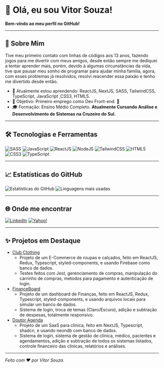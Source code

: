 # 👋 Olá, eu sou Vitor Souza!

**Bem-vindo ao meu perfil no GitHub!**

---

## 🚀 Sobre Mim

Tive meu primeiro contato com linhas de códigos aos 13 anos, fazendo jogos para me divertir com meus amigos, desde então sempre me dediquei a tentar aprender mais, porém, devido à algumas circunstâncias da vida, tive que pausar meu sonho de programar para ajudar minha família, agora, com esses problemas já resolvidos, resolvi reacender essa paixão e tenho me divertido desde então.

- 🌱 Atualmente estou aprendendo: ReactJS, NextJS, SASS, TailwindCSS, TypeScript, JavaScript ,CSS3, HTML5.
- 🎯 Objetivo: Primeiro emprego como Dev Front-end. 💼
- 🎓 Formação: Ensino Médio Completo.
  **Atualmente Cursando Análise e Desenvolvimento de Sistemas na Cruzeiro do Sul.**

---

## 🛠️ Tecnologias e Ferramentas

![SASS](https://img.shields.io/badge/SASS-hotpink.svg?style=flat-square&logo=SASS&logoColor=white) ![JavaScript](https://img.shields.io/badge/-JavaScript-F7DF1E?style=flat-square&logo=javascript&logoColor=black) ![ReactJS](https://img.shields.io/badge/-React-61DAFB?style=flat-square&logo=react&logoColor=black) ![NodeJS](https://img.shields.io/badge/-Node.js-339933?style=flat-square&logo=node.js&logoColor=white) ![TailwindCSS](https://img.shields.io/badge/tailwindcss-%2338B2AC.svg?style=flat-square&logo=tailwindcss&logoColor=white) ![HTML5](https://img.shields.io/badge/html5-e34f26.svg?style=flat-square&logo=HTML5&logoColor=white) ![CSS3](https://img.shields.io/badge/CSS3-1572B6?style=flat-square&logo=css3&logoColor=white) ![TypeScript](https://img.shields.io/badge/TypeScript-007ACC?style=flat-square&logo=typescript&logoColor=white)

---

## 📈 Estatísticas do GitHub

![Estatísticas do GitHub](https://github-readme-stats.vercel.app/api?username=vitoorsouzaa1&show_icons=true&theme=radical)
![Linguagens mais usadas](https://github-readme-stats.vercel.app/api/top-langs/?username=vitoorsouzaa1&layout=compact&theme=radical)

---

## 🌐 Onde me encontrar

[![LinkedIn](https://img.shields.io/badge/linkedin-%230077B5.svg?style=flat-square&logo=linkedin&logoColor=white)](https://www.linkedin.com/in/vitor-souza-827938192/) [![Yahoo!](https://img.shields.io/badge/Yahoo!-6001D2?style=flat-square&logo=Yahoo!&logoColor=white)](mailto:vitor.souza407@yahoo.com.br)

---

## ✨ Projetos em Destaque

- [Club Clothing](https://github.com/vitoorsouzaa1/club-clothing-frontend)
  - Projeto de um E-Commerce de roupas e calçados, feito em ReactJS, Redux, Typescript, styled-components, e usando Firebase como banco de dados.
  - Testes feitos com Jest, gerenciamento de compras, manipulação do carrinho de compras, metodos para pagamento e autenticação de login.
- [FinanceBoard](https://github.com/vitoorsouzaa1/react-typescript-dashboard)
  - Projeto de um dashboard de Finanças, feito em ReactJS, Redux, Typescript, styled-components, e usando arquivos locais para simular um banco de dados.
  - Sistema de login, troca de temas (Claro/Escuro), adição e subtração de despesas, totalmente responsivo.
- [Doutor Agenda](https://github.com/vitoorsouzaa1/doutor-agenda)
  - Projeto de um SaaS para clínica, feito em NextJS, Typescript, shadcn, e usando neondb com banco de dados.
  - Sistema de login, sistema de gestão de clínica, médico, pacientes e agendamentos, adição e subtração de todos os sistemas listados, controle financeiro das clínicas, relatórios e análises.
---

_Feito com ❤️ por Vitor Souza_.
